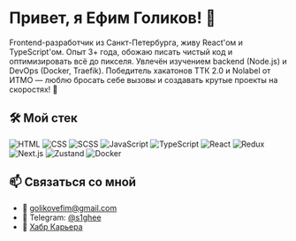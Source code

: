 # Привет, я Ефим Голиков! 👋

Frontend-разработчик из Санкт-Петербурга, живу React'ом и TypeScript'ом. Опыт 3+ года, обожаю писать чистый код и оптимизировать всё до пикселя. Увлечён изучением backend (Node.js) и DevOps (Docker, Traefik). Победитель хакатонов ТТК 2.0 и Nolabel от ИТМО — люблю бросать себе вызовы и создавать крутые проекты на скоростях! 🚀

## 🛠 Мой стек

![HTML](https://img.shields.io/badge/-HTML-FF5733?style=flat&logo=html5)
![CSS](https://img.shields.io/badge/-CSS-1572B6?style=flat&logo=css3)
![SCSS](https://img.shields.io/badge/-SCSS-C6538C?style=flat&logo=sass)
![JavaScript](https://img.shields.io/badge/-JavaScript-F7DF1E?style=flat&logo=javascript)
![TypeScript](https://img.shields.io/badge/-TypeScript-3178C6?style=flat&logo=typescript)
![React](https://img.shields.io/badge/-React-61DAFB?style=flat&logo=react)
![Redux](https://img.shields.io/badge/-Redux-764ABC?style=flat&logo=redux)
![Next.js](https://img.shields.io/badge/-Next.js-000000?style=flat&logo=next.js)
![Zustand](https://img.shields.io/badge/-Zustand-000000?style=flat)
![Docker](https://img.shields.io/badge/-Docker-2496ED?style=flat&logo=docker)

## 📫 Связаться со мной

- 📧 [golikovefim@gmail.com](mailto:golikovefim@gmail.com)  
- 📱 Telegram: [@s1ghee](https://t.me/s1ghee)  
- 💼 [Хабр Карьера](https://career.habr.com/s1ghe)
